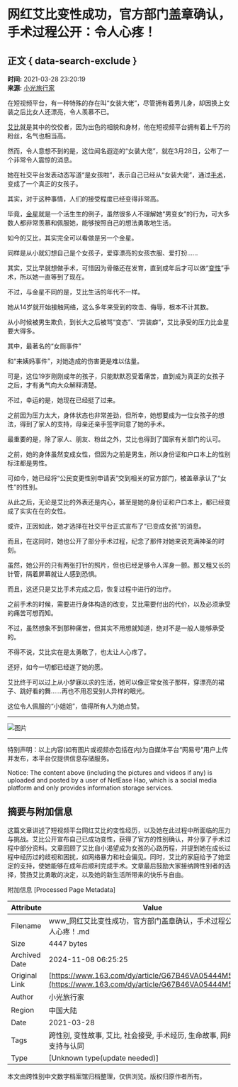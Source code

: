 # 网红艾比变性成功，官方部门盖章确认，手术过程公开：令人心疼！

## 正文 { data-search-exclude }


**时间:** 2021-03-28 23:20:19  
**来源:** [小光旅行家](https://www.163.com/dy/media/T1540449572610.html)  

在短视频平台，有一种特殊的存在叫“女装大佬”，尽管拥有着男儿身，却因换上女装之后比女人还漂亮，令人羡慕不已。

[艾比](https://ent.163.com/keywords/8/7/827e6bd4/1.html)就是其中的佼佼者，因为出色的相貌和身材，他在短视频平台拥有着上千万的粉丝，名气也相当高。

然而，令人意想不到的是，这位闻名遐迩的“女装大佬”，就在3月28日，公布了一个非常令人震惊的消息。

她在社交平台发表动态写道“是女孩啦”，表示自己已经从“女装大佬”，通过[手术](https://ent.163.com/keywords/6/4/624b672f/1.html)，变成了一个真正的女孩子。

其实，对于这种事情，人们的接受程度已经变得非常高。

毕竟，[金星](https://ent.163.com/keywords/9/d/91d1661f/1.html)就是一个活生生的例子，虽然很多人不理解她“男变女”的行为，可大多数人都非常羡慕和佩服她，能够按照自己的想法勇敢地生活。

如今的艾比，其实完全可以看做是另一个金星。

同样是从小就幻想自己是个女孩子，爱穿漂亮的女孩衣服、爱打扮……

其实，艾比早就想做手术，可惜因为骨骼还在发育，直到成年后才可以做“[变性](https://ent.163.com/keywords/5/d/53d86027/1.html)”手术，所以她一直等到了现在。

不过，与金星不同的是，艾比生活的年代不一样。

她从14岁就开始接触网络，这么多年来受到的攻击、侮辱，根本不计其数。

从小时候被男生欺负，到长大之后被骂“变态”、“异装癖”，艾比承受的压力比金星要大得多。

其中，最著名的“女厕事件”

和“来姨妈事件”，对她造成的伤害更是难以估量。

可是，这位19岁刚刚成年的孩子，只能默默忍受着痛苦，直到成为真正的女孩子之后，才有勇气向大众解释清楚。

不过，幸运的是，她现在已经挺了过来。

之前因为压力太大，身体状态也非常差劲，但所幸，她想要成为一位女孩子的想法，得到了家人的支持，母亲还亲手签字同意了她的手术。

最重要的是，除了家人、朋友、粉丝之外，艾比也得到了国家有关部门的认可。

之前，她的身体虽然变成女性，但因为之前是男生，所以身份证和户口本上的性别标注都是男性。

可如今，她已经将“公民变更性别申请表”交到相关的官方部门，被盖章承认了“女性”的性别。

从此之后，无论是艾比的外表还是内心，甚至是她的身份证和户口本上，都已经变成了实实在在的女性。

或许，正因如此，她才选择在社交平台正式宣布了“已变成女孩”的消息。

而且，在这同时，她也公开了部分手术过程，纪念了那件对她来说充满神圣的时刻。

虽然，她公开的只有两张打针的照片，但也已经足够令人浑身一颤。那又粗又长的针管，隔着屏幕就让人感到恐惧。

而且，这还只是艾比手术完成之后，恢复过程中进行的治疗。

之前手术的时候，需要进行身体构造的改变，艾比需要付出的代价，以及必须承受的痛苦可想而知。

不过，虽然想象不到那种痛苦，但其实不用想就知道，绝对不是一般人能够承受的。

不得不说，艾比实在是太勇敢了，也太让人心疼了。

还好，如今一切都已经遂了她的愿。

艾比终于可以过上从小梦寐以求的生活，她可以像正常女孩子那样，穿漂亮的裙子、跳好看的舞……再也不用忍受别人异样的眼光。

这位令人佩服的“小姐姐”，值得所有人为她点赞。

---

![图片](http://cms-bucket.ws.126.net/2021/0127/357470cdj00qnjvbq0005c2003o003om00690069.jpg)

---

特别声明：以上内容(如有图片或视频亦包括在内)为自媒体平台“网易号”用户上传并发布，本平台仅提供信息存储服务。

Notice: The content above (including the pictures and videos if any) is uploaded and posted by a user of NetEase Hao, which is a social media platform and only provides information storage services.

## 摘要与附加信息

<!-- tcd_abstract -->
这篇文章讲述了短视频平台网红艾比的变性经历，以及她在此过程中所面临的压力与挑战。艾比公开宣布自己已成功变性，获得了官方的性别确认，并分享了手术过程中部分资料。文章回顾了艾比自小渴望成为女孩的心路历程，并提到她在成长过程中经历过的歧视和困扰，如网络暴力和社会偏见。同时，艾比的家庭给予了她坚定的支持，使她能够在成年后顺利完成手术。文章最后鼓励大家接纳跨性别者的选择，赞扬艾比勇敢的决定，以及她的新生活所带来的快乐与自由。
<!-- tcd_abstract_end -->

附加信息 [Processed Page Metadata]

| Attribute       | Value                                  |
|-----------------|----------------------------------------|
| Filename        | www_网红艾比变性成功，官方部门盖章确认，手术过程公开：令人心疼！.md                             |
| Size            | 4447 bytes                           |
| Archived Date   | 2024-11-08 06:25:25                             |
| Original Link   | [https://www.163.com/dy/article/G67B46VA05444M59.html](https://www.163.com/dy/article/G67B46VA05444M59.html)                       |
| Author          | 小光旅行家                               |
| Region          | 中国大陆                               |
| Date            | 2021-03-28                                 |
| Tags            | 跨性别, 变性故事, 艾比, 社会接受, 手术经历, 生命故事, 网络暴力, 支持与认同                                 |
| Type            | [Unknown type(update needed)]                                 |
<!-- tcd_table_end -->

本文由跨性别中文数字档案馆归档整理，仅供浏览。版权归原作者所有。
